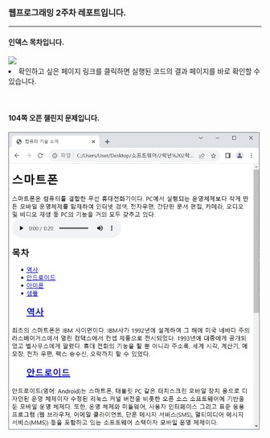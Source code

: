 <h3>웹프로그래밍 2주차 레포트입니다.</h3>
<hr>
<h4>인덱스 목차입니다.</h4>
      <td><img width="500" src="https://github.com/donghwanJ/Webprogramming/assets/144616736/03f507a4-169a-4da1-8fa2-89cbc09e7f96"></td>
      

<li>확인하고 싶은 페이지 링크를 클릭하면 실행된 코드의 결과 페이지를 바로 확인할 수 있습니다.</li>
<br>
<br>
<h4>104쪽 오픈 챌린지 문제입니다.</h4>
<img width="500" src="2주차 레포트(0911)/README/오픈챌린지(1).jpg">

